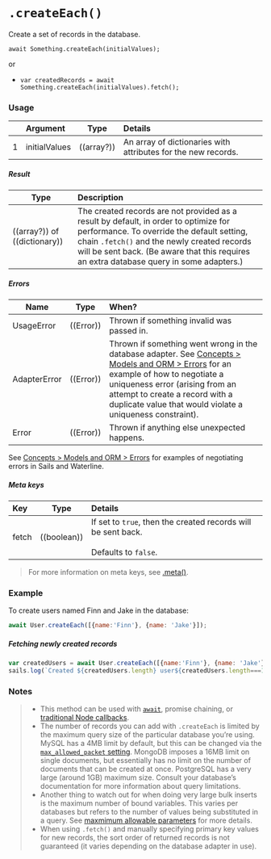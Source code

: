 # `.createEach()`

Create a set of records in the database.

```usage
await Something.createEach(initialValues);
```

or

+ `var createdRecords = await Something.createEach(initialValues).fetch();`


### Usage

|   |     Argument        | Type                                         | Details                            |
|---|:--------------------|----------------------------------------------|:-----------------------------------|
| 1 |  initialValues      | ((array?))                                   | An array of dictionaries with attributes for the new records.



##### Result

| Type                | Description      |
|---------------------|:-----------------|
| ((array?)) of ((dictionary))  | The created records are not provided as a result by default, in order to optimize for performance.  To override the default setting, chain `.fetch()` and the newly created records will be sent back. (Be aware that this requires an extra database query in some adapters.)


##### Errors

|     Name        | Type                | When? |
|--------------------|---------------------|:---------------------------------------------------------------------------------|
| UsageError            | ((Error))           | Thrown if something invalid was passed in.
| AdapterError     | ((Error))           | Thrown if something went wrong in the database adapter. See [Concepts > Models and ORM > Errors](https://sailsjs.com/documentation/concepts/models-and-orm/errors) for an example of how to negotiate a uniqueness error (arising from an attempt to create a record with a duplicate value that would violate a uniqueness constraint).
| Error             | ((Error))           | Thrown if anything else unexpected happens.

See [Concepts > Models and ORM > Errors](https://sailsjs.com/documentation/concepts/models-and-orm/errors) for examples of negotiating errors in Sails and Waterline.



##### Meta keys

| Key                 | Type              | Details                                                        |
|:--------------------|-------------------|:---------------------------------------------------------------|
| fetch               | ((boolean))       | If set to `true`, then the created records will be sent back.<br/><br/>Defaults to `false`.

> For more information on meta keys, see [.meta()](https://sailsjs.com/documentation/reference/waterline-orm/queries/meta).


### Example

To create users named Finn and Jake in the database:

```javascript
await User.createEach([{name:'Finn'}, {name: 'Jake'}]);
```

##### Fetching newly created records
```javascript
var createdUsers = await User.createEach([{name:'Finn'}, {name: 'Jake'}]).fetch();
sails.log(`Created ${createdUsers.length} user${createdUsers.length===1?'':'s'}.`);
```

### Notes
> + This method can be used with [`await`](https://github.com/mikermcneil/parley/tree/49c06ee9ed32d9c55c24e8a0e767666a6b60b7e8#usage), promise chaining, or [traditional Node callbacks](https://sailsjs.com/documentation/reference/waterline-orm/queries/exec).
> + The number of records you can add with `.createEach` is limited by the maximum query size of the particular database you&rsquo;re using.  MySQL has a 4MB limit by default, but this can be changed via the [`max_allowed_packet` setting](https://dev.mysql.com/doc/refman/5.7/en/server-system-variables.html#sysvar_max_allowed_packet).  MongoDB imposes a 16MB limit on single documents, but essentially has no limit on the number of documents that can be created at once.  PostgreSQL has a very large (around 1GB) maximum size.  Consult your database&rsquo;s documentation for more information about query limitations.
> + Another thing to watch out for when doing very large bulk inserts is the maximum number of bound variables. This varies per databases but refers to the number of values being substituted in a query. See [maxmimum allowable parameters](http://stackoverflow.com/questions/6581573/what-are-the-max-number-of-allowable-parameters-per-database-provider-type) for more details.
> + When using `.fetch()` and manually specifying primary key values for new records, the sort order of returned records is not guaranteed (it varies depending on the database adapter in use).


<docmeta name="displayName" value=".createEach()">
<docmeta name="pageType" value="method">
